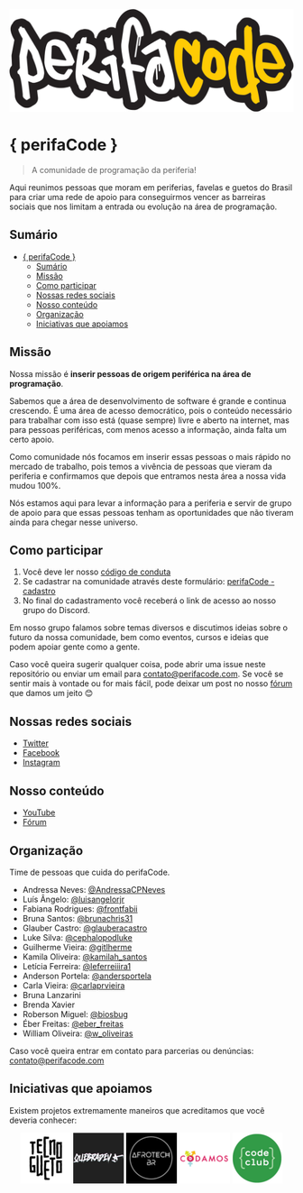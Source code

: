 <p align="center">
    <img src="assets/logos/perifaCode.png" alt="perifaCode Logo">
</p>

# { perifaCode }

> A comunidade de programação da periferia!

Aqui reunimos pessoas que moram em periferias, favelas e guetos do Brasil para criar uma rede de apoio para conseguirmos vencer as barreiras sociais que nos limitam a entrada ou evolução na área de programação.

## Sumário

- [{ perifaCode }](#perifacode)
  - [Sumário](#sum%c3%a1rio)
  - [Missão](#miss%c3%a3o)
  - [Como participar](#como-participar)
  - [Nossas redes sociais](#nossas-redes-sociais)
  - [Nosso conteúdo](#nosso-conte%c3%bado)
  - [Organização](#organiza%c3%a7%c3%a3o)
  - [Iniciativas que apoiamos](#iniciativas-que-apoiamos)

## Missão

Nossa missão é **inserir pessoas de origem periférica na área de programação**.

Sabemos que a área de desenvolvimento de software é grande e continua crescendo. É uma área de acesso democrático, pois o conteúdo necessário para trabalhar com isso está (quase sempre) livre e aberto na internet, mas para pessoas periféricas, com menos acesso a informação, ainda falta um certo apoio.

Como comunidade nós focamos em inserir essas pessoas o mais rápido no mercado de trabalho, pois temos a vivência de pessoas que vieram da periferia e confirmamos que depois que entramos nesta área a nossa vida mudou 100%.

Nós estamos aqui para levar a informação para a periferia e servir de grupo de apoio para que essas pessoas tenham as oportunidades que não tiveram ainda para chegar nesse universo.

## Como participar

1. Você deve ler nosso [código de conduta](https://perifacode.com/COC)
2. Se cadastrar na comunidade através deste formulário: [perifaCode - cadastro](http://bit.ly/cadastro-perifacode)
3. No final do cadastramento você receberá o link de acesso ao nosso grupo do Discord.

Em nosso grupo falamos sobre temas diversos e discutimos ideias sobre o futuro da nossa comunidade, bem como eventos, cursos e ideias que podem apoiar gente como a gente.

Caso você queira sugerir qualquer coisa, pode abrir uma issue neste repositório ou enviar um email para contato@perifacode.com.
Se você se sentir mais à vontade ou for mais fácil, pode deixar um post no nosso [fórum](https://forum.perifacode.com) que damos um jeito :blush:

## Nossas redes sociais

- [Twitter](https://twitter.com/perifacode)
- [Facebook](https://facebook.com/perifacode)
- [Instagram](https://www.instagram.com/perifacode)

## Nosso conteúdo

- [YouTube](https://www.youtube.com/c/perifaCode)
- [Fórum](https://forum.perifacode.com)

## Organização

Time de pessoas que cuida do perifaCode.

- Andressa Neves: [@AndressaCPNeves](https://twitter.com/AndressaCPNeves)
- Luís Ângelo: [@luisangelorjr](https://twitter.com/luisangelorjr)
- Fabiana Rodrigues: [@frontfabii](https://twitter.com/frontfabii)
- Bruna Santos: [@brunachris31](https://twitter.com/brunachris31)
- Glauber Castro: [@glauberacastro](https://twitter.com/glauberacastro)
- Luke Silva: [@cephalopodluke](https://twitter.com/cephalopodluke)
- Guilherme Vieira: [@gitlherme](https://twitter.com/gitlherme)
- Kamila Oliveira: [@kamilah_santos](https://twitter.com/kamilah_santos)
- Letícia Ferreira: [@leferreiiira1](https://twitter.com/leferreiiira1)
- Anderson Portela: [@andersportela](https://twitter.com/andersportela)
- Carla Vieira: [@carlaprvieira](https://twitter.com/carlaprvieira)
- Bruna Lanzarini
- Brenda Xavier
- Roberson Miguel: [@biosbug](https://twitter.com/biosbug)
- Éber Freitas: [@eber_freitas](https://twitter.com/eber_freitas)
- William Oliveira: [@w_oliveiras](https://twitter.com/w_oliveiras)

Caso você queira entrar em contato para parcerias ou denúncias: [contato@perifacode.com](mailto:contato@perifacode.com)

## Iniciativas que apoiamos

Existem projetos extremamente maneiros que acreditamos que você deveria conhecer:

<p align="center">
    <a href="https://www.tecnogueto.com.br"><img src="assets/logos/tecnogueto.png" alt="Tecnogueto Logo"></a>
    <a href="https://www.quebradev.com.br"><img src="assets/logos/quebradev.png" alt="QuebraDev Logo"></a>
    <a href="https://twitter.com/afrotechbr"><img src="assets/logos/afrotechbr.png" alt="AfroTechbr Logo"></a>
    <a href="https://www.codamos.club/"><img src="assets/logos/codamos.png" alt="Codamos Logo"></a>
    <a href="https://www.codeclubbrasil.org.br/"><img src="assets/logos/codeclubbrasil.png" alt="CodeClub Brasil Logo"></a>
</p>
